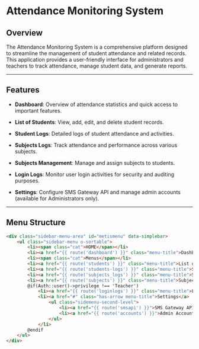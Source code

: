 # Attendance Monitoring System

## Overview
The Attendance Monitoring System is a comprehensive platform designed to streamline the management of student attendance and related records. This application provides a user-friendly interface for administrators and teachers to track attendance, manage student data, and generate reports.

---

## Features

- **Dashboard**: Overview of attendance statistics and quick access to important features.
  
- **List of Students**: View, add, edit, and delete student records.
  
- **Student Logs**: Detailed logs of student attendance and activities.
  
- **Subjects Logs**: Track attendance and performance across various subjects.
  
- **Subjects Management**: Manage and assign subjects to students.

- **Login Logs**: Monitor user login activities for security and auditing purposes.
  
- **Settings**: Configure SMS Gateway API and manage admin accounts (available for Administrators only).

---

## Menu Structure

```html
<div class="sidebar-menu-area" id="metismenu" data-simplebar>
    <ul class="sidebar-menu o-sortable">
        <li><span class="cat">HOME</span></li>
        <li><a href="{{ route('dashboard') }}" class="menu-title">Dashboard</a></li>
        <li><span class="cat">Menus</span></li>
        <li><a href="{{ route('students') }}" class="menu-title">List of Students</a></li>
        <li><a href="{{ route('students-logs') }}" class="menu-title">Student Logs</a></li>
        <li><a href="{{ route('subjects_logs') }}" class="menu-title">Subjects Logs</a></li>
        <li><a href="{{ route('subjects') }}" class="menu-title">Subjects</a></li>
        @if(Auth::user()->privilege !== 'Teacher')
            <li><a href="{{ route('loginlogs') }}" class="menu-title">Login Logs</a></li>
            <li><a href="#" class="has-arrow menu-title">Settings</a>
                <ul class="sidemenu-second-level">
                    <li><a href="{{ route('smsapi') }}">SMS Gateway API</a></li>
                    <li><a href="{{ route('accounts') }}">Admin Accounts</a></li>
                </ul>
            </li>
        @endif
    </ul>
</div>
